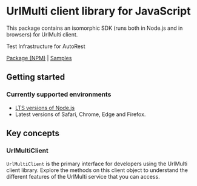 # UrlMulti client library for JavaScript

This package contains an isomorphic SDK (runs both in Node.js and in browsers) for UrlMulti client.

Test Infrastructure for AutoRest

[Package (NPM)](https://www.npmjs.com/package/@msinternal/url-multi) |
[Samples](https://github.com/Azure-Samples/azure-samples-js-management)

## Getting started

### Currently supported environments

- [LTS versions of Node.js](https://nodejs.org/about/releases/)
- Latest versions of Safari, Chrome, Edge and Firefox.






## Key concepts

### UrlMultiClient

`UrlMultiClient` is the primary interface for developers using the UrlMulti client library. Explore the methods on this client object to understand the different features of the UrlMulti service that you can access.

